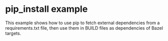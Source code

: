 # pip_install example

This example shows how to use pip to fetch external dependencies from a requirements.txt file,
then use them in BUILD files as dependencies of Bazel targets.
